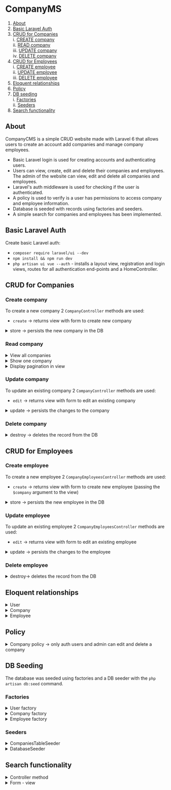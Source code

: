 # CompanyMS

1. [About](#about)   
2. [Basic Laravel Auth](#basic-laravel-auth)   
3. [CRUD for Companies](#crud-for-companies)  
    i. [CREATE company](#create-company)  
    ii. [READ company](#read-company)  
    iii. [UPDATE company](#update-company)  
    iv. [DELETE company](#delete-company) 
4. [CRUD for Employees](#crud-for-employees)  
    i. [CREATE employee](#create-employee)   
    ii. [UPDATE employee](#update-employee)  
    iii. [DELETE employee](#delete-employee) 
5. [Eloquent relationships](#eloquent-relationships)
6. [Policy](#policy)
7. [DB seeding](#db-seeding)   
    i. [Factories](#factories)  
    ii. [Seeders](#seeders)    
8. [Search functionality](#search-functionality)

   

## About 

CompanyCMS is a simple CRUD website made with Laravel 6 that allows users to create an account add companies and manage company employees.

   * Basic Laravel login is used for creating accounts and authenticating users.  
   * Users can view, create, edit and delete their companies and employees. The admin of the website can view, edit and delete all companies and employees.  
   * Laravel's auth middleware is used for checking if the user is authenticated. 
   * A policy is used to verify is a user has permissions to access company and employee information. 
   * Database is seeded with records using factories and seeders.
   * A simple search for companies and employees has been implemented.  

## Basic Laravel Auth

Create basic Laravel auth: 
- `composer require laravel/ui --dev`
- `npm install && npm run dev`
- `php artisan ui vue --auth` - installs a layout view, registration and login views, routes for all authentication end-points and a HomeController.

## CRUD for Companies

### Create company

To create a new company 2 `CompanyController` methods are used:

- `create` -> returns view with form to create new company    

<details> 
<summary> store -> persists the new company in the DB  </summary> 

- validates the request attributes       
- persists the new company to the DB      

```php
// /app/Http/Controllers/CompanyController.php

// persists the company to the DB
public function store(Company $company, Request $request)
{
  // server-side validation
  $attributes = $this->validateAttributes();

  // sets attributes
  $attributes['user_id'] = auth()->user()->id;

  // persits to DB
  $company = $company->create($attributes);

  return view("companies.show", ['company' => $company]);
}
```
</details>


### Read company

<details>
<summary>View all companies </summary>

- checks if user is admin -> returns all companies ordered by latest added and paginates the results  
- if user is not admin -> returns all companies belonging to a specific user ordered by latest added and paginates the results  
- checks if a search has been performed and returns the paginated results of the search   
```php
// /app/Http/Controllers/CompanyController.php

// returns view with all companies
public function index()
{   
  // if user is admin returns all companies
  if (auth()->user()->isAdmin()) {

    $companies = Company::latest();             
  }
  // else returns the companies that belong to the user   
  else {

    $companies = Company::where('user_id', auth()->id())->latest();  
  }

  //checks if search was performed, returns companies that match
  if (isset($_GET['search'])) {

    $companies->whereRaw("UPPER(name) LIKE '%" . strtoupper($_GET['search']) . "%'");          
  }

  //orders by most recent and paginates the results
  $companies = $companies->paginate(10);
  
  return view('companies.index', ['companies' => $companies]);
}
```
</details>
<details>
<summary>Show one company  </summary>

- shows details of one company with the associated employees    
- checks if a search was performed and returns the results    
- if no search was performed returns all the employees  

```php
// /app/Http/Controllers/CompanyController.php

// shows one company
public function show(Company $company)
{
  // uses policy to authorize view
  $this->authorize('view', $company);

  //checks if search was performed, returns employees that match
  if (isset($_GET['search'])) {

    $employees = $company->employees()
        ->whereRaw("UPPER(first_name) LIKE '%" . $_GET['search'] . "%'"); 

  } else {
    // returns all the employees ordered by most recent and paginates the results 
      $employees = $company->employees()->latest();
  }

  return view('companies.show', ['company' => $company, 'employees' => $employees->paginate(10)]);
}
```
</details>
<details>
<summary>Display pagination in view </summary>

```html
@if (!empty($companies->links()))
<div class="mt-3">
  <div>{{ $companies->links() }}</div>
<div>
@endif
```

</details>

### Update company

To update an existing company 2 `CompanyController` methods are used:

- `edit` -> returns view with form to edit an existing company  

<details> 
<summary> update -> persists the changes to the company</summary> 

- validates the request attributes  
- persists the new company in the DB    

```php
// /app/Http/Controllers/CompanyController.php

// persists the changes to the DB
public function update(Company $company)
{
  // server-side validation
  $attributes = $this->validateAttributes();
  
  // sets attributes
  $attributes['user_id'] = auth()->user()->id;

  // persists the changes
  $company->update($attributes);

  return view('companies.show', ['company' => $company]);
}
```

</details>

### Delete company

<details> 
<summary> destroy -> deletes the record from the DB</summary>

```php
// /app/Http/Controllers/CompanyController.php

// deletes the company from the DB
public function destroy(Company $company)
{   
  // uses policy to authorize view
  $this->authorize('view', $company);

  // deletes from DB
  $company->delete();

  return redirect('/companies');
}
```

</details>

## CRUD for Employees

### Create employee

To create a new employee 2 `CompanyEmployeesController` methods are used:

- `create` -> returns view with form to create new employee (passing the `$company` argument to the view)  

<details> 
<summary> store -> persists the new employee in the DB  </summary>

- validates the request attributes    
- persists the new employee to the DB    

```php
// /app/Http/Controllers/CompanyEmployeeController.php

// persists the employee to the DB
public function store(Company $company, Employee $employee)
{   
  // server-side validation
  $attributes = $this->validateAttributes();

  // sets attributes
  $attributes['company_id'] = $company->id;

  // persits to DB
  $employee = $employee->create($attributes);

  return redirect("/companies/{$company->id}");
}
```

</details>

### Update employee

To update an existing employee 2 `CompanyEmployeesController` methods are used:

- `edit` -> returns view with form to edit an existing employee  

<details> 
<summary> update -> persists the changes to the employee </summary> 

- validates the request attributes      
- persists the new company in the DB      

```php
// /app/Http/Controllers/CompanyEmployeeController.php

public function update(Company $company, Employee $employee)
{
  // server-side validation
  $attributes= $this->validateAttributes();

  // sets attributes
  $attributes['company_id'] = $company->id;

  // persits the changes to DB
  $employee->update($attributes);

  return redirect("companies/{$company->id}");
}
```

</details>

### Delete employee

<details> 
<summary> destroy-> deletes the record from the DB</summary>

```php
// /app/Http/Controllers/CompanyController.php

// deletes the employee from the DB
public function destroy(Company $company, Employee $employee)
{   
  // uses policy to authorize view
  $this->authorize('view', $company);

  // deletes the record
  $employee->delete();

  return redirect ("companies/{$company->id}");
}
```
</details>

## Eloquent relationships

<details><summary>User</summary>

- hasMany Companies    

```php
// has many companies
public function companies()
{
  return $this->hasMany(Company::class);
}
```

- check if admin      

```php
// checks if admin - user with id==1 is admin 
public function isAdmin()
{
  if ($this->id == 1)
  {
    return true;
  }
}
``` 
</details>
<details><summary>Company</summary>

- belongsTo one User    

```php
// belongs to one user
public function user()
{
  return $this->belongsTo(User::class);
}
```
- hasMany Employees     
```php
// has many employees
public function employees()
{
  return $this->hasMany(Employee::class);
}
```
- casting attribute to datetime      
```php
// casts attribute to assigned data types
protected $casts=[
  'created_at' => 'datetime'
];
```

</details>
<details><summary>Employee</summary>

- belongsTo one company      

```php
// belongs to one company
public function company()
{
  return $this->belongsTo(Company::class);
}
```
</details>


## Policy

<details><summary>Company policy -> only auth users and admin can edit and delete a company  </summary>

```php
<?php

namespace App\Policies;

use App\Company;
use App\User;
use Illuminate\Auth\Access\HandlesAuthorization;

class CompanyPolicy
{
  use HandlesAuthorization;

  // if the user_id of the company to be viewed === auth user id return true
  public function view(User $user, Company $company)
  {
    return $company->user_id === $user->id;
  } 
}
```
</details>

## DB Seeding

The database was seeded using factories and a DB seeder with the `php artisan db:seed` command.


### Factories

<details><summary>User factory </summary>

```php
// /database/factories/UserFactory.php

// defining the 
$factory->define(User::class, function (Faker $faker) {
  return [
    'name' => $faker->name,
    'email' => $faker->unique()->safeEmail,
    'email_verified_at' => now(),
    'password' => $faker->password, // password
    'remember_token' => Str::random(10),
  ];
});

```
</details>
<details><summary>Company factory </summary>
    
- when a Company is created, a new User is created

```php
// /database/factories/CompanyFactory.php  
$factory->define(Company::class, function (Faker $faker) {
  return [
    'name' => $faker->company,
    'email' => $faker->email,
    'website' => $faker->domainName,
    'user_id' => factory(User::class),
  ];
});


```
</details>
<details><summary>Employee factory </summary>

```php
// /database/factories/EmployeeFactory.php

$factory->define(Employee::class, function (Faker $faker) {
  return [
    'first_name' => $faker->firstName,
    'last_name' => $faker->lastName,
    'email' => $faker->email,
    'phone' => $faker->e164PhoneNumber,
  ];
});
```
</details>

### Seeders

<details><summary>CompaniesTableSeeder </summary>

- `php artisan make:seeder CompaniesTableSeeder` 
- create 5 new Company instances, for each company create 20 employees 

```php
// /database/seeds/CompaniesTableSeeder.php

use App\Company;
use App\Employee;
use Illuminate\Database\Seeder;

class CompaniesTableSeeder extends Seeder
{
  /**
   * Run the database seeds.
   *
   * @return void
   */
  public function run()
  {   
    // create 5 new Company instances, for each company create 20 employees
    factory(App\Company::class, 5)->create()->each(function ($company) {
    $company->employees()->saveMany(factory(App\Employee::class, 20)->make());
    });
  }
}
```
</details>
<details><summary>DatabaseSeeder </summary>

- the run method is called when `php artisan db:seed` command is used 
- all the seeders in the run method are called 

```php
// /database/seeds/DatabaseSeeder.php

class DatabaseSeeder extends Seeder
{
  /**
   * Seed the application's database.
   *
   * @return void
   */
  public function run()
  {   
    // calls the seeder
    $this->call(CompaniesTableSeeder::class);
  }
}
```
</details>


## Search functionality  

<details><summary>Controller method  </summary>

- check if search was performed  
- queries the DB for all the employees whose last names contain specified characters    

```php
// /app/Http/Controllers/CompanyController.php

//checks if search was performed, returns matching employees
if (isset($_GET['search'])) {

  $employees = $company->employees()
  ->whereRaw("UPPER(last_name) LIKE '%" . $_GET['search'] . "%'");
```
</details>

<details><summary>Form - view</summary>

```html
<!-- /resources/views/companies/show.blade.php -->

<form action="/companies/{{ $company->id }}", method="GET">
    <input  class="form-control" style="width:200px;" name="search" value="{{ isset($_GET['search']) ? $_GET['search'] : 'Search' }}">
</form>
```
</details>
